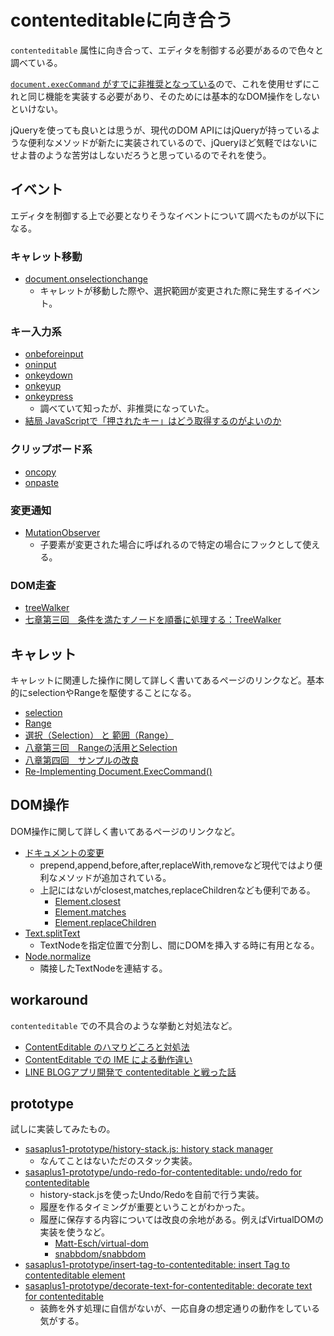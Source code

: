 # contenteditableに向き合う

`contenteditable` 属性に向き合って、エディタを制御する必要があるので色々と調べている。

[`document.execCommand` がすでに非推奨となっている](https://developer.mozilla.org/ja/docs/Web/API/Document/execCommand)ので、これを使用せずにこれと同じ機能を実装する必要があり、そのためには基本的なDOM操作をしないといけない。

jQueryを使っても良いとは思うが、現代のDOM APIにはjQueryが持っているような便利なメソッドが新たに実装されているので、jQueryほど気軽ではないにせよ昔のような苦労はしないだろうと思っているのでそれを使う。

## イベント

エディタを制御する上で必要となりそうなイベントについて調べたものが以下になる。

### キャレット移動

- [document.onselectionchange](https://developer.mozilla.org/ja/docs/Web/API/Document/selectionchange_event)
    - キャレットが移動した際や、選択範囲が変更された際に発生するイベント。

### キー入力系

- [onbeforeinput](https://developer.mozilla.org/ja/docs/Web/API/HTMLElement/beforeinput_event)
- [oninput](https://developer.mozilla.org/ja/docs/Web/API/HTMLElement/input_event)
- [onkeydown](https://developer.mozilla.org/ja/docs/Web/API/Document/keydown_event)
- [onkeyup](https://developer.mozilla.org/ja/docs/Web/API/Document/keyup_event)
- [onkeypress](https://developer.mozilla.org/en-US/docs/Web/API/Document/keypress_event)
    - 調べていて知ったが、非推奨になっていた。
- [結局 JavaScriptで「押されたキー」はどう取得するのがよいのか](https://zoshigayan.net/how-to-get-key-from-ui-event/)

### クリップボード系

- [oncopy](https://developer.mozilla.org/ja/docs/Web/API/Document/copy_event)
- [onpaste](https://developer.mozilla.org/ja/docs/Web/API/Document/paste_event)

### 変更通知

- [MutationObserver](https://developer.mozilla.org/ja/docs/Web/API/MutationObserver)
    - 子要素が変更された場合に呼ばれるので特定の場合にフックとして使える。

### DOM走査

- [treeWalker](https://developer.mozilla.org/ja/docs/Web/API/treeWalker)
- [七章第三回　条件を満たすノードを順番に処理する：TreeWalker](https://uhyohyo.net/javascript/7_3.html)

## キャレット

キャレットに関連した操作に関して詳しく書いてあるページのリンクなど。基本的にselectionやRangeを駆使することになる。

- [selection](https://developer.mozilla.org/ja/docs/Web/API/Selection)
- [Range](https://developer.mozilla.org/ja/docs/Web/API/Range)
- [選択（Selection） と 範囲（Range）](https://ja.javascript.info/selection-range)
- [八章第三回　Rangeの活用とSelection](https://uhyohyo.net/javascript/8_3.html)
- [八章第四回　サンプルの改良](https://uhyohyo.net/javascript/8_4.html)
- [Re-Implementing Document.ExecCommand()](https://medium.com/swlh/reimplementing-document-execcommand-6ffc33a80f02)

## DOM操作

DOM操作に関して詳しく書いてあるページのリンクなど。

- [ドキュメントの変更](https://ja.javascript.info/modifying-document)
    - prepend,append,before,after,replaceWith,removeなど現代ではより便利なメソッドが追加されている。
    - 上記にはないがclosest,matches,replaceChildrenなども便利である。
        - [Element.closest](https://developer.mozilla.org/ja/docs/Web/API/Element/closest)
        - [Element.matches](https://developer.mozilla.org/ja/docs/Web/API/Element/matches)
        - [Element.replaceChildren](https://developer.mozilla.org/en-US/docs/Web/API/Element/replaceChildren)
- [Text.splitText](https://developer.mozilla.org/ja/docs/Web/API/Text/splitText)
    - TextNodeを指定位置で分割し、間にDOMを挿入する時に有用となる。
- [Node.normalize](https://developer.mozilla.org/ja/docs/Web/API/Node/normalize)
    - 隣接したTextNodeを連結する。

## workaround

`contenteditable` での不具合のような挙動と対処法など。

- [ContentEditable のハマりどころと対処法](https://www.bokukoko.info/entry/2017/10/08/154950)
- [ContentEditable での IME による動作違い](https://www.bokukoko.info/entry/2021/04/03/143434)
- [LINE BLOGアプリ開発で contenteditable と戦った話](https://engineering.linecorp.com/ja/blog/contentable-development-of-line-blog-apps/)

## prototype

試しに実装してみたもの。

- [sasaplus1-prototype/history-stack.js: history stack manager](https://github.com/sasaplus1-prototype/history-stack.js)
    - なんてことはないただのスタック実装。
- [sasaplus1-prototype/undo-redo-for-contenteditable: undo/redo for contenteditable](https://github.com/sasaplus1-prototype/undo-redo-for-contenteditable)
    - history-stack.jsを使ったUndo/Redoを自前で行う実装。
    - 履歴を作るタイミングが重要ということがわかった。
    - 履歴に保存する内容については改良の余地がある。例えばVirtualDOMの実装を使うなど。
        - [Matt-Esch/virtual-dom](https://github.com/Matt-Esch/virtual-dom)
        - [snabbdom/snabbdom](https://github.com/snabbdom/snabbdom)
- [sasaplus1-prototype/insert-tag-to-contenteditable: insert Tag to contenteditable element](https://github.com/sasaplus1-prototype/insert-tag-to-contenteditable)
- [sasaplus1-prototype/decorate-text-for-contenteditable: decorate text for contenteditable](https://github.com/sasaplus1-prototype/decorate-text-for-contenteditable)
    - 装飾を外す処理に自信がないが、一応自身の想定通りの動作をしている気がする。
